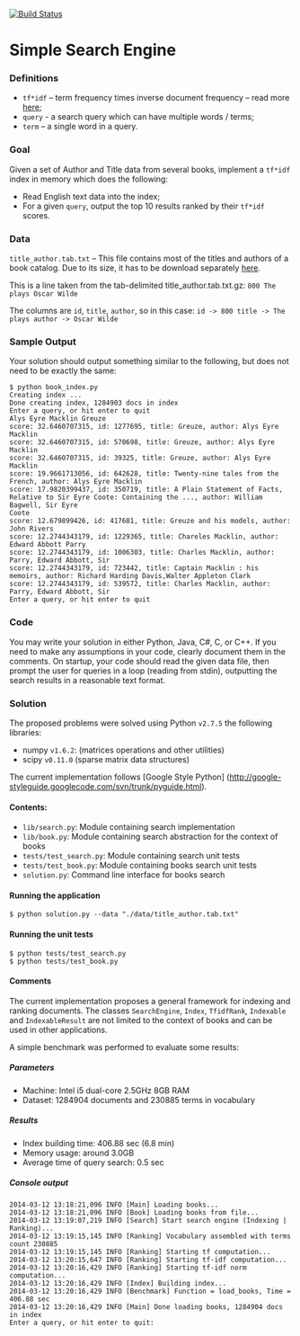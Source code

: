 [![Build Status](https://travis-ci.org/trein/simple-search-engine.png?branch=master)](https://travis-ci.org/trein/simple-search-engine)

# Simple Search Engine

### Definitions
- `tf*idf` – term frequency times inverse document frequency – read more [here](http://en.wikipedia.org/wiki/Tf%E2%80%93idf);
- `query` - a search query which can have multiple words / terms;
- `term` – a single word in a query.

### Goal
Given a set of Author and Title data from several books, implement a `tf*idf` index in memory which does the following:
- Read English text data into the index;
- For a given `query`, output the top 10 results ranked by their `tf*idf` scores.

### Data
`title_author.tab.txt` – This file contains most of the titles and authors of a book catalog. Due to its size, it has to be download separately [here](https://www.dropbox.com/s/kxo1c5yoqzcxtly/title_author.tab.txt.zip).

This is a line taken from the tab-delimited title_author.tab.txt.gz: `800 The plays Oscar Wilde`

The columns are `id`, `title`, `author`, so in this case:
`id -> 800 title -> The plays author -> Oscar Wilde`

### Sample Output
Your solution should output something similar to the following, but does not need to be exactly the same:

```
$ python book_index.py
Creating index ...
Done creating index, 1284903 docs in index
Enter a query, or hit enter to quit
Alys Eyre Macklin Greuze
score: 32.6460707315, id: 1277695, title: Greuze, author: Alys Eyre Macklin
score: 32.6460707315, id: 570698, title: Greuze, author: Alys Eyre Macklin
score: 32.6460707315, id: 39325, title: Greuze, author: Alys Eyre Macklin
score: 19.9661713056, id: 642628, title: Twenty-nine tales from the French, author: Alys Eyre Macklin
score: 17.9820399437, id: 350719, title: A Plain Statement of Facts, Relative to Sir Eyre Coote: Containing the ..., author: William Bagwell, Sir Eyre
Coote
score: 12.679899426, id: 417681, title: Greuze and his models, author: John Rivers
score: 12.2744343179, id: 1229365, title: Chareles Macklin, author: Edward Abbott Parry
score: 12.2744343179, id: 1006303, title: Charles Macklin, author: Parry, Edward Abbott, Sir
score: 12.2744343179, id: 723442, title: Captain Macklin : his memoirs, author: Richard Harding Davis,Walter Appleton Clark
score: 12.2744343179, id: 539572, title: Charles Macklin, author: Parry, Edward Abbott, Sir
Enter a query, or hit enter to quit
```

### Code
You may write your solution in either Python, Java, C#, C, or C++. If you need to make any assumptions in your code, clearly document them in the comments. On startup, your code should read the given data file, then prompt the user for queries in a loop (reading from stdin), outputting the search results in a reasonable text format.

### Solution

The proposed problems were solved using Python `v2.7.5` the following libraries:

- numpy `v1.6.2`: (matrices operations and other utilities)
- scipy `v0.11.0` (sparse matrix data structures)

The current implementation follows [Google Style Python]
(http://google-styleguide.googlecode.com/svn/trunk/pyguide.html).

#### Contents:
 - `lib/search.py`: Module containing search implementation
 - `lib/book.py`: Module containing search abstraction for the context of books
 - `tests/test_search.py`: Module containing search unit tests
 - `tests/test_book.py`: Module containing books search unit tests
 - `solution.py`: Command line interface for books search

#### Running the application
    $ python solution.py --data "./data/title_author.tab.txt"

#### Running the unit tests
    $ python tests/test_search.py
    $ python tests/test_book.py

#### Comments
The current implementation proposes a general framework for indexing and ranking documents. The classes `SearchEngine`, `Index`, `TfidfRank`, `Indexable` and `IndexableResult` are not limited to the context of books and can be used in other applications.

A simple benchmark was performed to evaluate some results:

##### Parameters
- Machine: Intel i5 dual-core 2.5GHz 8GB RAM
- Dataset: 1284904 documents and 230885 terms in vocabulary

##### Results
- Index building time: 406.88 sec (6.8 min)
- Memory usage: around 3.0GB
- Average time of query search: 0.5 sec

##### Console output
```
2014-03-12 13:18:21,096 INFO [Main] Loading books...
2014-03-12 13:18:21,096 INFO [Book] Loading books from file...
2014-03-12 13:19:07,219 INFO [Search] Start search engine (Indexing | Ranking)...
2014-03-12 13:19:15,145 INFO [Ranking] Vocabulary assembled with terms count 230885
2014-03-12 13:19:15,145 INFO [Ranking] Starting tf computation...
2014-03-12 13:20:15,647 INFO [Ranking] Starting tf-idf computation...
2014-03-12 13:20:16,429 INFO [Ranking] Starting tf-idf norm computation...
2014-03-12 13:20:16,429 INFO [Index] Building index...
2014-03-12 13:20:16,429 INFO [Benchmark] Function = load_books, Time = 406.88 sec
2014-03-12 13:20:16,429 INFO [Main] Done loading books, 1284904 docs in index
Enter a query, or hit enter to quit:
```
